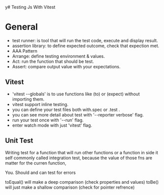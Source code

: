 y# Testing Js With Vitest

# General
- test runner: is tool that will run the test code, execute and display result.
- assertion library: to define expected outcome, check that expection met.
- AAA Pattern
 - Arrange: define testing environment & values.
 - Act: run the function that should be test.
 - Assert: compare output value with your expectations.

## Vitest
- 'vitest --globals' is to use functions like (to) or (expect) without importing them.
- vitest support inline testing.
- you can define your test files both with.spec or .test .
- you can see more detail about test with '--reporter verbose' flag.
- run your test once with '--run' flag.
- enter watch mode with just 'vitest' flag.

## Unit Test





Writing test for a function that will run other functions or a function in side it self commonly called integration test, because the value of those fns are matter for the curren function,

You. Should and can test for errors


toEqual() will make a deep comparison (check properties and values)
toBe() will just make a shallow comparison (check for pointer refrence)
